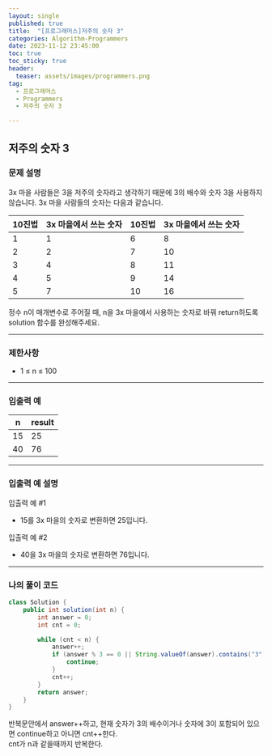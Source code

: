 ```yaml
---
layout: single
published: true
title:  "[프로그래머스]저주의 숫자 3"
categories: Algorithm-Programmers
date: 2023-11-12 23:45:00
toc: true
toc_sticky: true
header:
  teaser: assets/images/programmers.png
tag:   
  - 프로그래머스
  - Programmers
  - 저주의 숫자 3

---
```


## 저주의 숫자 3

### 문제 설명

3x 마을 사람들은 3을 저주의 숫자라고 생각하기 때문에 3의 배수와 숫자 3을 사용하지 않습니다. 3x 마을 사람들의 숫자는 다음과 같습니다.

|10진법	|3x 마을에서 쓰는 숫자	|10진법	|3x 마을에서 쓰는 숫자|
|---|---|---|---|
|1	|1	|6	|8|
|2	|2	|7	|10|
|3	|4	|8	|11|
|4	|5	|9	|14|
|5	|7	|10	|16|

정수 n이 매개변수로 주어질 때, n을 3x 마을에서 사용하는 숫자로 바꿔 return하도록 solution 함수를 완성해주세요.

----------------

### 제한사항

* 1 ≤ n ≤ 100

----------------

### 입출력 예


|n	|result|
|---|---|
|15	|25|
|40	|76|

----------------

### 입출력 예 설명

입출력 예 #1  

* 15를 3x 마을의 숫자로 변환하면 25입니다.

  

입출력 예 #2  

* 40을 3x 마을의 숫자로 변환하면 76입니다.

  
  

  

  

  

----------------

### 나의 풀이 코드

```java
class Solution {
    public int solution(int n) {
        int answer = 0;
        int cnt = 0;

        while (cnt < n) {
            answer++;
            if (answer % 3 == 0 || String.valueOf(answer).contains("3")) {
                continue;
            }
            cnt++;
        }
        return answer;
    }
}
```

반복문안에서 answer++하고, 현재 숫자가 3의 배수이거나 숫자에 3이 포함되어 있으면 continue하고 아니면 cnt++한다.  
cnt가 n과 같을때까지 반복한다.


